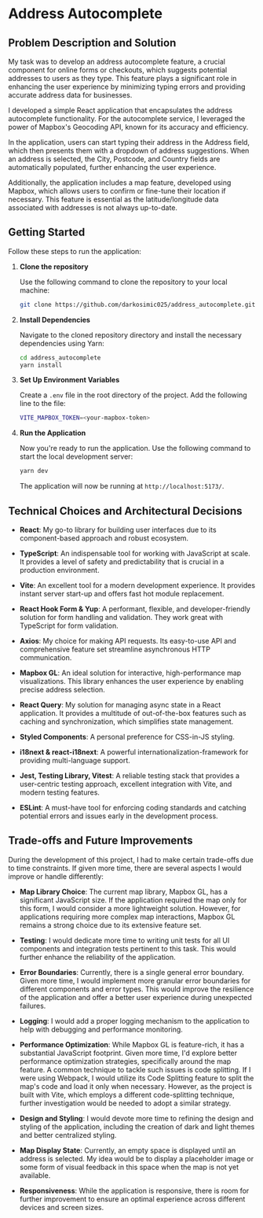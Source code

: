 # Address Autocomplete

## Problem Description and Solution

My task was to develop an address autocomplete feature, a crucial component for online forms or checkouts, which suggests potential addresses to users as they type. This feature plays a significant role in enhancing the user experience by minimizing typing errors and providing accurate address data for businesses.

I developed a simple React application that encapsulates the address autocomplete functionality. For the autocomplete service, I leveraged the power of Mapbox's Geocoding API, known for its accuracy and efficiency.

In the application, users can start typing their address in the Address field, which then presents them with a dropdown of address suggestions. When an address is selected, the City, Postcode, and Country fields are automatically populated, further enhancing the user experience.

Additionally, the application includes a map feature, developed using Mapbox, which allows users to confirm or fine-tune their location if necessary. This feature is essential as the latitude/longitude data associated with addresses is not always up-to-date.

## Getting Started

Follow these steps to run the application:

1. **Clone the repository**

   Use the following command to clone the repository to your local machine:

   ```bash
   git clone https://github.com/darkosimic025/address_autocomplete.git
   ```

2. **Install Dependencies**

   Navigate to the cloned repository directory and install the necessary dependencies using Yarn:

   ```bash
   cd address_autocomplete
   yarn install
   ```

3. **Set Up Environment Variables**

   Create a `.env` file in the root directory of the project. Add the following line to the file:

   ```bash
   VITE_MAPBOX_TOKEN=<your-mapbox-token>
   ```

4. **Run the Application**

   Now you're ready to run the application. Use the following command to start the local development server:

   ```bash
   yarn dev
   ```

   The application will now be running at `http://localhost:5173/`.

## Technical Choices and Architectural Decisions

- **React**: My go-to library for building user interfaces due to its component-based approach and robust ecosystem.

- **TypeScript**: An indispensable tool for working with JavaScript at scale. It provides a level of safety and predictability that is crucial in a production environment.

- **Vite**: An excellent tool for a modern development experience. It provides instant server start-up and offers fast hot module replacement.

- **React Hook Form & Yup**: A performant, flexible, and developer-friendly solution for form handling and validation. They work great with TypeScript for form validation.

- **Axios**: My choice for making API requests. Its easy-to-use API and comprehensive feature set streamline asynchronous HTTP communication.

- **Mapbox GL**: An ideal solution for interactive, high-performance map visualizations. This library enhances the user experience by enabling precise address selection.

- **React Query**: My solution for managing async state in a React application. It provides a multitude of out-of-the-box features such as caching and synchronization, which simplifies state management.

- **Styled Components**: A personal preference for CSS-in-JS styling.

- **i18next & react-i18next**: A powerful internationalization-framework for providing multi-language support.

- **Jest, Testing Library, Vitest**: A reliable testing stack that provides a user-centric testing approach, excellent integration with Vite, and modern testing features.

- **ESLint**: A must-have tool for enforcing coding standards and catching potential errors and issues early in the development process.

## Trade-offs and Future Improvements

During the development of this project, I had to make certain trade-offs due to time constraints. If given more time, there are several aspects I would improve or handle differently:

- **Map Library Choice**: The current map library, Mapbox GL, has a significant JavaScript size. If the application required the map only for this form, I would consider a more lightweight solution. However, for applications requiring more complex map interactions, Mapbox GL remains a strong choice due to its extensive feature set.

- **Testing**: I would dedicate more time to writing unit tests for all UI components and integration tests pertinent to this task. This would further enhance the reliability of the application.

- **Error Boundaries**: Currently, there is a single general error boundary. Given more time, I would implement more granular error boundaries for different components and error types. This would improve the resilience of the application and offer a better user experience during unexpected failures.

- **Logging**: I would add a proper logging mechanism to the application to help with debugging and performance monitoring.

- **Performance Optimization**: While Mapbox GL is feature-rich, it has a substantial JavaScript footprint. Given more time, I'd explore better performance optimization strategies, specifically around the map feature. A common technique to tackle such issues is code splitting. If I were using Webpack, I would utilize its Code Splitting feature to split the map's code and load it only when necessary. However, as the project is built with Vite, which employs a different code-splitting technique, further investigation would be needed to adopt a similar strategy.

- **Design and Styling**: I would devote more time to refining the design and styling of the application, including the creation of dark and light themes and better centralized styling.

- **Map Display State**: Currently, an empty space is displayed until an address is selected. My idea would be to display a placeholder image or some form of visual feedback in this space when the map is not yet available.

- **Responsiveness**: While the application is responsive, there is room for further improvement to ensure an optimal experience across different devices and screen sizes.
